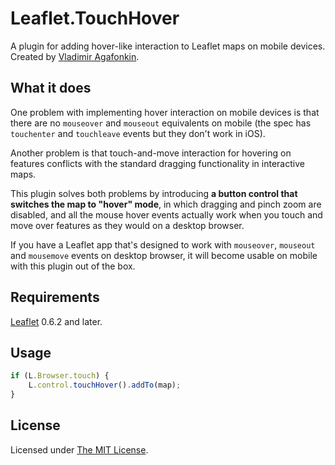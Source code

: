
Leaflet.TouchHover
==================

A plugin for adding hover-like interaction to Leaflet maps on mobile devices. Created by [Vladimir Agafonkin](https://github.com/mourner).

## What it does

One problem with implementing hover interaction on mobile devices is that there are no `mouseover` and `mouseout` equivalents on mobile
(the spec has `touchenter` and `touchleave` events but they don't work in iOS).

Another problem is that touch-and-move interaction for hovering on features conflicts with the standard dragging functionality in interactive maps.

This plugin solves both problems by introducing **a button control that switches the map to "hover" mode**,
in which dragging and pinch zoom are disabled, and all the mouse hover events actually work when you touch and move over features as they would on a desktop browser.

If you have a Leaflet app that's designed to work with `mouseover`, `mouseout` and `mousemove` events on desktop browser, it will become usable on mobile with this plugin out of the box.

## Requirements

[Leaflet](http://leafletjs.com) 0.6.2 and later.

## Usage

```js
if (L.Browser.touch) {
	L.control.touchHover().addTo(map);
}
```

## License

Licensed under [The MIT License](http://opensource.org/licenses/MIT).
